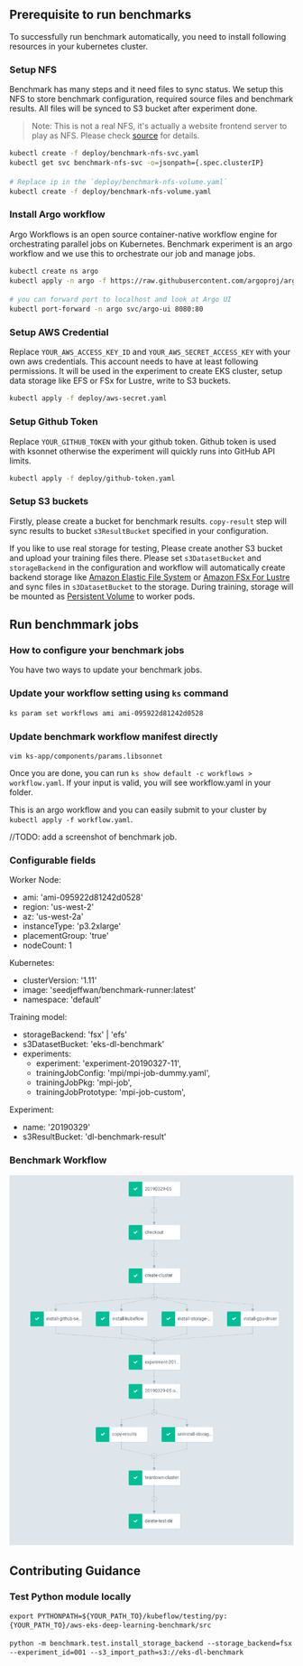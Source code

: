 ## Prerequisite to run benchmarks
To successfully run benchmark automatically, you need to install following resources in your kubernetes cluster.


### Setup NFS
Benchmark has many steps and it need files to sync status. We setup this NFS to store benchmark configuration, required source files and benchmark results. All files will be synced to S3 bucket after experiment done.

> Note: This is not a real NFS, it's actually a website frontend server to play as NFS. Please check [source](https://github.com/kubernetes/examples/tree/master/staging/volumes/nfs) for details.

```bash
kubectl create -f deploy/benchmark-nfs-svc.yaml
kubectl get svc benchmark-nfs-svc -o=jsonpath={.spec.clusterIP}

# Replace ip in the `deploy/benchmark-nfs-volume.yaml`
kubectl create -f deploy/benchmark-nfs-volume.yaml
```

### Install Argo workflow
Argo Workflows is an open source container-native workflow engine for orchestrating parallel jobs on Kubernetes. Benchmark experiment is an argo workflow and we use this to orchestrate our job and manage jobs.

```bash
kubectl create ns argo
kubectl apply -n argo -f https://raw.githubusercontent.com/argoproj/argo/v2.2.1/manifests/install.yaml

# you can forward port to localhost and look at Argo UI
kubectl port-forward -n argo svc/argo-ui 8080:80

```

### Setup AWS Credential
Replace `YOUR_AWS_ACCESS_KEY_ID` and `YOUR_AWS_SECRET_ACCESS_KEY` with your own aws credentials.
This account needs to have at least following permissions. It will be used in the experiment to create EKS cluster, setup data storage like EFS or FSx for Lustre, write to S3 buckets.

```bash
kubectl apply -f deploy/aws-secret.yaml
```

### Setup Github Token
Replace `YOUR_GITHUB_TOKEN` with your github token. Github token is used with ksonnet otherwise the experiment will quickly runs into GitHub API limits.

```bash
kubectl apply -f deploy/github-token.yaml
```

### Setup S3 buckets
Firstly, please create a bucket for benchmark results. `copy-result` step will sync results to bucket `s3ResultBucket` specified in your configuration.

If you like to use real storage for testing, Please create another S3 bucket and upload your training files there. Please set `s3DatasetBucket` and `storageBackend` in the configuration and workflow will automatically create backend storage like [Amazon Elastic File System](https://aws.amazon.com/efs/) or [Amazon FSx For Lustre](https://aws.amazon.com/fsx/lustre/) and sync files in `s3DatasetBucket` to the storage. During training, storage will be mounted as [Persistent Volume](https://kubernetes.io/docs/concepts/storage/persistent-volumes/) to worker pods.


## Run benchmmark jobs

### How to configure your benchmark jobs

You have two ways to update your benchmark jobs.

### Update your workflow setting using `ks` command

```bash
ks param set workflows ami ami-095922d81242d0528
```

### Update benchmark workflow manifest directly
```
vim ks-app/components/params.libsonnet
```

Once you are done, you can run `ks show default -c workflows > workflow.yaml`. If your input is valid, you will see workflow.yaml in your folder.

This is an argo workflow and you can easily submit to your cluster by `kubectl apply -f workflow.yaml`.


//TODO: add a screenshot of benchmark job.


### Configurable fields

Worker Node:
- ami: 'ami-095922d81242d0528'
- region: 'us-west-2'
- az: 'us-west-2a'
- instanceType: 'p3.2xlarge'
- placementGroup: 'true'
- nodeCount: 1

Kubernetes:
- clusterVersion: '1.11'
- image: 'seedjeffwan/benchmark-runner:latest'
- namespace: 'default'

Training model:
- storageBackend: 'fsx' | 'efs'
- s3DatasetBucket: 'eks-dl-benchmark'
- experiments:
    - experiment: 'experiment-20190327-11',
    - trainingJobConfig: 'mpi/mpi-job-dummy.yaml',
    - trainingJobPkg: 'mpi-job',
    - trainingJobPrototype: 'mpi-job-custom',


Experiment:
- name: '20190329'
- s3ResultBucket: 'dl-benchmark-result'

### Benchmark Workflow
![benchmark-workflow](./benchmark-workflow.png)

## Contributing Guidance

### Test Python module locally
```
export PYTHONPATH=${YOUR_PATH_TO}/kubeflow/testing/py:{YOUR_PATH_TO}/aws-eks-deep-learning-benchmark/src

python -m benchmark.test.install_storage_backend --storage_backend=fsx --experiment_id=001 --s3_import_path=s3://eks-dl-benchmark
```
